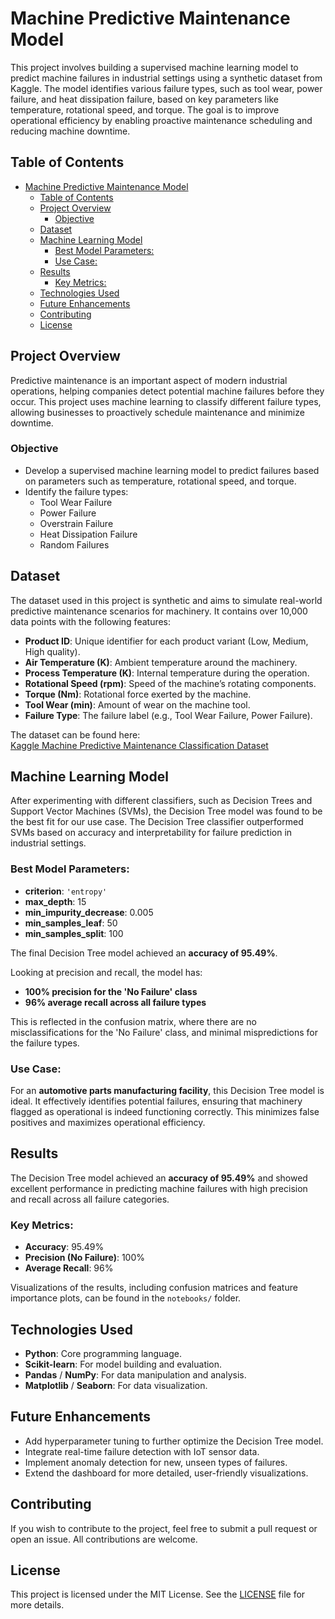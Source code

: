# Machine Predictive Maintenance Model

This project involves building a supervised machine learning model to predict machine failures in industrial settings using a synthetic dataset from Kaggle. The model identifies various failure types, such as tool wear, power failure, and heat dissipation failure, based on key parameters like temperature, rotational speed, and torque. The goal is to improve operational efficiency by enabling proactive maintenance scheduling and reducing machine downtime.

## Table of Contents
- [Machine Predictive Maintenance Model](#machine-predictive-maintenance-model)
  - [Table of Contents](#table-of-contents)
  - [Project Overview](#project-overview)
    - [Objective](#objective)
  - [Dataset](#dataset)
  - [Machine Learning Model](#machine-learning-model)
    - [Best Model Parameters:](#best-model-parameters)
    - [Use Case:](#use-case)
  - [Results](#results)
    - [Key Metrics:](#key-metrics)
  - [Technologies Used](#technologies-used)
  - [Future Enhancements](#future-enhancements)
  - [Contributing](#contributing)
  - [License](#license)

## Project Overview

Predictive maintenance is an important aspect of modern industrial operations, helping companies detect potential machine failures before they occur. This project uses machine learning to classify different failure types, allowing businesses to proactively schedule maintenance and minimize downtime.

### Objective
- Develop a supervised machine learning model to predict failures based on parameters such as temperature, rotational speed, and torque.
- Identify the failure types: 
  - Tool Wear Failure
  - Power Failure
  - Overstrain Failure
  - Heat Dissipation Failure
  - Random Failures

## Dataset

The dataset used in this project is synthetic and aims to simulate real-world predictive maintenance scenarios for machinery. It contains over 10,000 data points with the following features:
- **Product ID**: Unique identifier for each product variant (Low, Medium, High quality).
- **Air Temperature (K)**: Ambient temperature around the machinery.
- **Process Temperature (K)**: Internal temperature during the operation.
- **Rotational Speed (rpm)**: Speed of the machine’s rotating components.
- **Torque (Nm)**: Rotational force exerted by the machine.
- **Tool Wear (min)**: Amount of wear on the machine tool.
- **Failure Type**: The failure label (e.g., Tool Wear Failure, Power Failure).

The dataset can be found here:  
[Kaggle Machine Predictive Maintenance Classification Dataset](https://www.kaggle.com/datasets/shivamb/machine-predictive-maintenance-classification)

## Machine Learning Model

After experimenting with different classifiers, such as Decision Trees and Support Vector Machines (SVMs), the Decision Tree model was found to be the best fit for our use case. The Decision Tree classifier outperformed SVMs based on accuracy and interpretability for failure prediction in industrial settings.

### Best Model Parameters:
- **criterion**: `'entropy'`
- **max_depth**: 15
- **min_impurity_decrease**: 0.005
- **min_samples_leaf**: 50
- **min_samples_split**: 100

The final Decision Tree model achieved an **accuracy of 95.49%**. 

Looking at precision and recall, the model has:
- **100% precision for the 'No Failure' class**
- **96% average recall across all failure types**

This is reflected in the confusion matrix, where there are no misclassifications for the 'No Failure' class, and minimal mispredictions for the failure types.

### Use Case:
For an **automotive parts manufacturing facility**, this Decision Tree model is ideal. It effectively identifies potential failures, ensuring that machinery flagged as operational is indeed functioning correctly. This minimizes false positives and maximizes operational efficiency.

## Results

The Decision Tree model achieved an **accuracy of 95.49%** and showed excellent performance in predicting machine failures with high precision and recall across all failure categories.

### Key Metrics:
- **Accuracy**: 95.49%
- **Precision (No Failure)**: 100%
- **Average Recall**: 96%

Visualizations of the results, including confusion matrices and feature importance plots, can be found in the `notebooks/` folder.

## Technologies Used
- **Python**: Core programming language.
- **Scikit-learn**: For model building and evaluation.
- **Pandas** / **NumPy**: For data manipulation and analysis.
- **Matplotlib** / **Seaborn**: For data visualization.

## Future Enhancements

- Add hyperparameter tuning to further optimize the Decision Tree model.
- Integrate real-time failure detection with IoT sensor data.
- Implement anomaly detection for new, unseen types of failures.
- Extend the dashboard for more detailed, user-friendly visualizations.

## Contributing

If you wish to contribute to the project, feel free to submit a pull request or open an issue. All contributions are welcome.

## License

This project is licensed under the MIT License. See the [LICENSE](LICENSE) file for more details.